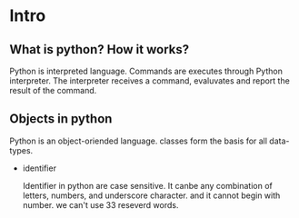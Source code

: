 # Intro

## What is python? How it works?

Python is interpreted language. Commands are executes through Python interpreter.
The interpreter receives a command, evaluvates and report the result of the command.

## Objects in python

Python is an object-oriended language. classes form the basis for all data-types.

- identifier

    Identifier in python are case sensitive. It canbe any combination of letters, numbers, and underscore character.
    and it cannot begin with number. we can't use 33 reseverd words.
